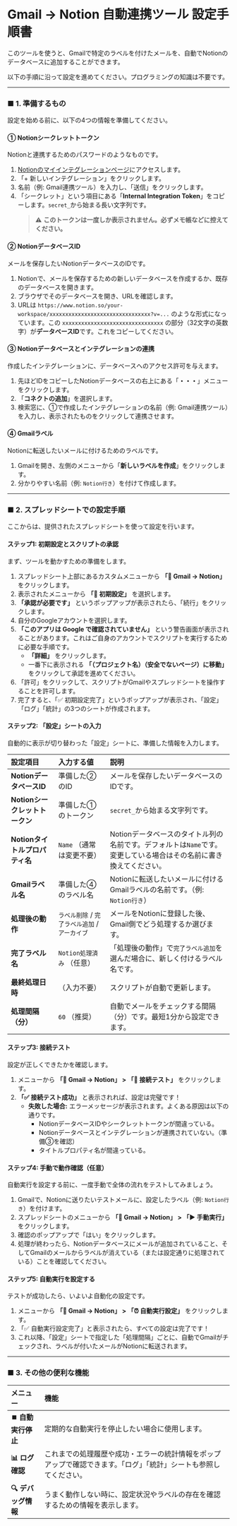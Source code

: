 # Gmail → Notion 自動連携ツール 設定手順書

このツールを使うと、Gmailで特定のラベルを付けたメールを、自動でNotionのデータベースに追加することができます。

以下の手順に沿って設定を進めてください。プログラミングの知識は不要です。

---

### ■ 1. 準備するもの

設定を始める前に、以下の4つの情報を準備してください。

#### ① Notionシークレットトークン
Notionと連携するためのパスワードのようなものです。
1.  [Notionのマイインテグレーションページ](https://www.notion.so/my-integrations)にアクセスします。
2.  「+ 新しいインテグレーション」をクリックします。
3.  名前（例: Gmail連携ツール）を入力し、「送信」をクリックします。
4.  「シークレット」という項目にある「**Internal Integration Token**」をコピーします。`secret_`から始まる長い文字列です。
    > ⚠️ **このトークンは一度しか表示されません。必ずメモ帳などに控えてください。**

#### ② NotionデータベースID
メールを保存したいNotionデータベースのIDです。
1.  Notionで、メールを保存するための新しいデータベースを作成するか、既存のデータベースを開きます。
2.  ブラウザでそのデータベースを開き、URLを確認します。
3.  URLは `https://www.notion.so/your-workspace/xxxxxxxxxxxxxxxxxxxxxxxxxxxxxxxx?v=...` のような形式になっています。この `xxxxxxxxxxxxxxxxxxxxxxxxxxxxxxxx` の部分（32文字の英数字）が**データベースID**です。これをコピーしてください。

#### ③ Notionデータベースとインテグレーションの連携
作成したインテグレーションに、データベースへのアクセス許可を与えます。
1.  先ほどIDをコピーしたNotionデータベースの右上にある「**・・・**」メニューをクリックします。
2.  「**コネクトの追加**」を選択します。
3.  検索窓に、①で作成したインテグレーションの名前（例: Gmail連携ツール）を入力し、表示されたものをクリックして連携させます。

#### ④ Gmailラベル
Notionに転送したいメールに付けるためのラベルです。
1.  Gmailを開き、左側のメニューから「**新しいラベルを作成**」をクリックします。
2.  分かりやすい名前（例: `Notion行き`）を付けて作成します。

---

### ■ 2. スプレッドシートでの設定手順

ここからは、提供されたスプレッドシートを使って設定を行います。

#### ステップ1: 初期設定とスクリプトの承認

まず、ツールを動かすための準備をします。

1.  スプレッドシート上部にあるカスタムメニューから **「📧 Gmail → Notion」** をクリックします。
2.  表示されたメニューから **「🔧 初期設定」** を選択します。
3.  **「承認が必要です」** というポップアップが表示されたら、「続行」をクリックします。
4.  自分のGoogleアカウントを選択します。
5.  **「このアプリは Google で確認されていません」** という警告画面が表示されることがあります。これはご自身のアカウントでスクリプトを実行するために必要な手順です。
    *   **「詳細」** をクリックします。
    *   一番下に表示される **「（プロジェクト名）（安全でないページ）に移動」** をクリックして承認を進めてください。
6.  「許可」をクリックして、スクリプトがGmailやスプレッドシートを操作することを許可します。
7.  完了すると、「✅ 初期設定完了」というポップアップが表示され、「設定」「ログ」「統計」の3つのシートが作成されます。

#### ステップ2: 「設定」シートの入力

自動的に表示が切り替わった「設定」シートに、準備した情報を入力します。

| 設定項目 | 入力する値 | 説明 |
| :--- | :--- | :--- |
| **NotionデータベースID** | 準備した②のID | メールを保存したいデータベースのIDです。 |
| **Notionシークレットトークン** | 準備した①のトークン | `secret_`から始まる文字列です。 |
| **Notionタイトルプロパティ名** | `Name` （通常は変更不要） | Notionデータベースのタイトル列の名前です。デフォルトは`Name`です。変更している場合はその名前に書き換えてください。 |
| **Gmailラベル名** | 準備した④のラベル名 | Notionに転送したいメールに付けるGmailラベルの名前です。（例: `Notion行き`） |
| **処理後の動作** | `ラベル削除` / `完了ラベル追加` / `アーカイブ` | メールをNotionに登録した後、Gmail側でどう処理するか選びます。 |
| **完了ラベル名** | `Notion処理済み` （任意） | 「処理後の動作」で`完了ラベル追加`を選んだ場合に、新しく付けるラベル名です。 |
| **最終処理日時** | （入力不要） | スクリプトが自動で更新します。 |
| **処理間隔（分）** | `60` （推奨） | 自動でメールをチェックする間隔（分）です。最短1分から設定できます。 |

#### ステップ3: 接続テスト

設定が正しくできたかを確認します。

1.  メニューから **「📧 Gmail → Notion」 > 「🔗 接続テスト」** をクリックします。
2.  **「✅ 接続テスト成功」** と表示されれば、設定は完璧です！
    *   **失敗した場合:** エラーメッセージが表示されます。よくある原因は以下の通りです。
        *   NotionデータベースIDやシークレットトークンが間違っている。
        *   Notionデータベースとインテグレーションが連携されていない。（準備③を確認）
        *   タイトルプロパティ名が間違っている。

#### ステップ4: 手動で動作確認（任意）

自動実行を設定する前に、一度手動で全体の流れをテストしてみましょう。

1.  Gmailで、Notionに送りたいテストメールに、設定したラベル（例: `Notion行き`）を付けます。
2.  スプレッドシートのメニューから **「📧 Gmail → Notion」 > 「▶️ 手動実行」** をクリックします。
3.  確認のポップアップで「はい」をクリックします。
4.  処理が終わったら、Notionデータベースにメールが追加されていること、そしてGmailのメールからラベルが消えている（または設定通りに処理されている）ことを確認してください。

#### ステップ5: 自動実行を設定する

テストが成功したら、いよいよ自動化の設定です。

1.  メニューから **「📧 Gmail → Notion」 > 「⏰ 自動実行設定」** をクリックします。
2.  「✅ 自動実行設定完了」と表示されたら、すべての設定は完了です！
3.  これ以降、「設定」シートで指定した「処理間隔」ごとに、自動でGmailがチェックされ、ラベルが付いたメールがNotionに転送されます。

---

### ■ 3. その他の便利な機能

| メニュー | 機能 |
| :--- | :--- |
| **⏹️ 自動実行停止** | 定期的な自動実行を停止したい場合に使用します。 |
| **📊 ログ確認** | これまでの処理履歴や成功・エラーの統計情報をポップアップで確認できます。「ログ」「統計」シートも参照してください。 |
| **🔍 デバッグ情報** | うまく動作しない時に、設定状況やラベルの存在を確認するための情報を表示します。 |

